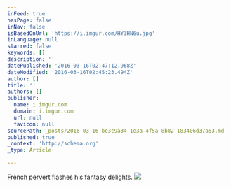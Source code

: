 ```yaml
---
inFeed: true
hasPage: false
inNav: false
isBasedOnUrl: 'https://i.imgur.com/HY3HN6u.jpg'
inLanguage: null
starred: false
keywords: []
description: ''
datePublished: '2016-03-16T02:47:12.968Z'
dateModified: '2016-03-16T02:45:23.494Z'
author: []
title: ''
authors: []
publisher:
  name: i.imgur.com
  domain: i.imgur.com
  url: null
  favicon: null
sourcePath: _posts/2016-03-16-be3c9a34-1e3a-4f5a-8b82-183406d37a53.md
published: true
_context: 'http://schema.org'
_type: Article

---
```

French pervert flashes his fantasy delights.
![](https://i.imgur.com/HY3HN6u.jpg)